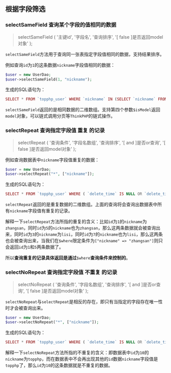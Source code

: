 ## 根据字段筛选

### selectSameField 查询某个字段的值相同的数据

> selectSameField \( '主键id', '字段名', '查询排序', '\[ false \]是否返回model对象' \);

`selectSameField`方法用于查询同一张表指定字段值相同的数据，支持结果排序。

例如查询`id`为`1`的这条数据`nickname`字段值相同的数据：

```php
$user = new UserDao;
$user->selectSameField(1, "nickname");
```

生成的SQL语句为：

```php
SELECT * FROM `topphp_user` WHERE `nickname` IN (SELECT `nickname` FROM `topphp_user` WHERE `id` = 1) AND ( `delete_time` IS NULL OR `delete_time` = 0 )
```

`selectSameField`返回的是相同数据的二维数组。支持第四个参数`$isModel`返回`model`对象，可以链式调用分页等`ThinkPHP`的链式操作。

### selectRepeat 查询指定字段值 重复 的记录

> selectRepeat \( '查询条件', '字段名数组', '查询排序', '\[ and \]是否or查询', '\[ false \]是否返回model对象' \);

例如查询数据表中`nickname`字段值重复的数据：

```php
$user = new UserDao;
$user->selectRepeat("*", ["nickname"]);
```

生成的SQL语句为：

```php
SELECT * FROM `topphp_user` WHERE ( `delete_time` IS NULL OR `delete_time` = 0 )  AND ( (nickname) IN (SELECT nickname FROM topphp_user GROUP BY nickname HAVING COUNT(*)>1) )
```

`selectRepeat`返回的是重复数据的二维数组。上面的查询将会查询出数据表中所有`nickname`字段值有重复的记录。

解释一下`selectRepeat`方法所指的重复的含义：比如`id`为`1`的`nickname`为`zhangsan`，同时`id`为`5`的`nickname`也为`zhangsan`，那么这两条数据就会被查询出来，同时`id`为`3`的`nickname`为`lisi`，同时`id`为`7`的`nickname`也为`lisi`，那么这两条也会被查询出来，当我们在`$where`限定条件为`["nickname" => "zhangsan"]`则只会返回`id`为`1`和`5`两条数据了。

所以**查询重复的记录具体返回是通过**`$where`**查询条件来控制的**。

### selectNoRepeat 查询指定字段值 不重复 的记录

> selectNoRepeat \( '查询条件', '字段名数组', '查询排序', '\[ and \]是否or查询', '\[ false \]是否返回model对象' \);

`selectNoRepeat`与`selectRepeat`是相反的存在，即只有当指定的字段存在唯一性时才会被查询出来。

```php
$user = new UserDao;
$user->selectNoRepeat("*", ["nickname"]);
```

生成的SQL语句为：

```php
SELECT * FROM `topphp_user` WHERE ( `delete_time` IS NULL OR `delete_time` = 0 )  AND ( (nickname) IN (SELECT nickname FROM topphp_user GROUP BY nickname HAVING COUNT(*)=1) )
```

解释一下`selectNoRepeat`方法所指的不重复的含义：即数据表中`id`为`10`的`nickname`为`topphp`，而在数据表中不会再出现其他的`id`数据`nickname`字段值是`topphp`了，那么`id`为`10`的这条数据就是不重复的数据。

